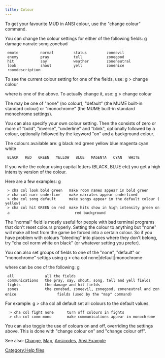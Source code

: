 ```yaml
---
title: Colour
---
```


To get your favourite MUD in ANSI colour, use the "change colour"
command.

You can change the colour settings for either of the following fields:
<nowiki>g damage narrate song zonebad

` emote          normal         status         zoneevil   `
` enemy          pray           tell           zonegood   `
` hit            say            weather        zoneneutral`
` look           shout          yell           zonenice   `
` roomdescription  `

</pre>

To see the current colour setting for one of the fields, use: <nowiki>g
\> change colour <field>

</pre>

where <field> is one of the above. To actually change it, use: <nowiki>g
\> change colour <field> <attribute>

</pre>

The <attribute> may be one of "none" (no colour), "default" (the MUME
built-in standard colour) or "monochrome" (the MUME built-in standard
monochrome settings).

You can also specify your own colour setting. Then the <attribute>
consists of zero or more of "bold", "inverse", "underline" and "blink",
optionally followed by a colour, optionally followed by the keyword "on"
and a background colour.

The colours available are: <nowiki>g black red green yellow blue magenta
cyan white

` BLACK   RED   GREEN   YELLOW   BLUE   MAGENTA   CYAN   WHITE`

</pre>

If you write the colour using capital letters (BLACK, BLUE etc) you get
a high intensity version of the colour.

Here are a few examples: <nowiki>g

` > cha col look bold green   make room names appear in bold green`
` > cha col narr underline    make narrates appear underlined`
` > cha col song default      make songs appear in the default colour (yellow)`
` > cha col hit GREEN on red  make hits show in high intensity green on a`
`                             red background`

</pre>

The "normal" field is mostly useful for people with bad terminal
programs that don't reset colours properly. Setting the colour to
anything but "none" will make all text from the game be forced into a
certain colour. So if you have problem with colours "bleeding" into
places where they don't belong, try "cha col norm white on black" (or
whatever setting you prefer).

You can also set groups of fields to one of the "none", "default" or
"monochrome" settigs using <nowiki>g \> cha col <group>
none\|default\|monochrome

</pre>

where <group> can be one of the following: <nowiki>g

` all              all the fields`
` communications   the pray, say, shout, song, tell and yell fields`
` fights           the damage and hit fields`
` zones            the zonebad, zoneevil, zonegood, zoneneutral and zonenice`
`                  fields (used by the "map" command)`

</pre>

For example: <nowiki>g \> cha col all default set all colours to the
default values

`  > cha col fight none      turn off colours in fights`
`  > cha col comm mono       make communications appear in monochrome`

</pre>

You can also toggle the use of colours on and off, overriding the
settings above. This is done with "change colour on" and "change colour
off".

See also: [Change](Change "wikilink"), [Map](Map "wikilink"),
[Ansicodes](Ansicodes "wikilink"), [Ansi
Example](Ansi_Example "wikilink")

[Category:Help files](Category:Help_files "wikilink")